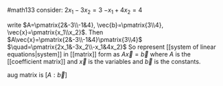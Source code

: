 #math133 
consider:
$2x_1-3x_2=3$
$-x_1+4x_2=4$

write
$A=\pmatrix{2&-3\\-1&4}, \vec{b}=\pmatrix{3\\4}, \vec{x}=\pmatrix{x_1\\x_2}$. Then
$A\vec{x}=\pmatrix{2&-3\\-1&4}\pmatrix{3\\4}$
  $\quad=\pmatrix{2x_1&-3x_2\\-x_1&4x_2}$
  So represent [[system of linear equations|system]] in [[matrix]] form as $A\vec{x}=\vec{b}$ where $A$ is the [[coefficient matrix]] and $\vec{x}$ is the variables and $\vec{b}$ is the constants. 

aug matrix is $[A:\vec{b}]$ 